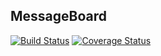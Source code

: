 ## MessageBoard

[![Build Status](https://travis-ci.org/BaylorRae/message_board.svg?branch=master)](https://travis-ci.org/BaylorRae/message_board) [![Coverage Status](https://coveralls.io/repos/github/BaylorRae/message_board/badge.svg?branch=master)](https://coveralls.io/github/BaylorRae/message_board?branch=master)
